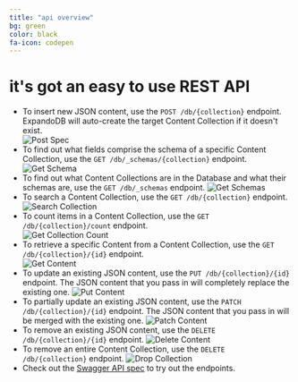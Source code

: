 ```yaml
---
title: "api overview"
bg: green 
color: black
fa-icon: codepen
---
```


# **it's got an easy to use REST API**

- To insert new JSON content, use the `POST /db/{collection}` endpoint. ExpandoDB will auto-create the target Content Collection if it doesn't exist.  
  ![Post Spec](img/post-spec.png)
- To find out what fields comprise the schema of a specific Content Collection, use the `GET /db/_schemas/{collection}` endpoint.  
  ![Get Schema](img/get-schema.png)
- To find out what Content Collections are in the Database and what their schemas are, use the `GET /db/_schemas` endpoint.
  ![Get Schemas](img/get-schemas.png)    
- To search a Content Collection, use the `GET /db/{collection}` endpoint.  
  ![Search Collection](img/search-collection.png)
- To count items in a Content Collection, use the `GET /db/{collection}/count` endpoint.  
  ![Get Collection Count](img/get-collection-count.png)
- To retrieve a specific Content from a Content Collection, use the `GET /db/{collection}/{id}` endpoint.  
  ![Get Content](img/get-content.png)    
- To update an existing JSON content, use the `PUT /db/{collection}/{id}` endpoint. The JSON content that you pass in will completely
  replace the existing one.
  ![Put Content](img/put-collection.png)
- To partially update an existing JSON content, use the `PATCH /db/{collection}/{id}` endpoint. The JSON content that you pass in will be merged
  with the existing one.
  ![Patch Content](img/patch-collection.png)
- To remove an existing JSON content, use the `DELETE /db/{collection}/{id}` endpoint.
  ![Delete Content](img/delete-collection.png) 
- To remove an entire Content Collection, use the `DELETE /db/{collection}` endpoint.
  ![Drop Collection](img/drop-collection.png) 
- Check out the [Swagger API spec](http://localhost:9000/api-spec/index.html) to try out the endpoints.
